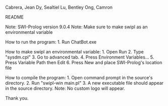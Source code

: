 Cabrera, Jean
Dy, Sealtiel
Lu, Bentley
Ong, Camron

README

Note: SWI-Prolog version 9.0.4
Note: Make sure to make swipl as an environmental variable

How to run the program:
    1. Run ChatBot.exe

How to make swipl an environmental variable:
    1. Open Run
    2. Type "sysdm.cpl"
    3. Go to advanced tab.
    4. Press Environment Variables...
    5. Press Variable Path then Edit
    6. Press New and place SWI-Prolog's location file

How to compile the program:
    1. Open command prompt in the source's directory.
    2. Run "swipl-win main.pl"
    3. A new executable file should appear in the source directory.
    Note: No custom logo will appear.

Thank you.
